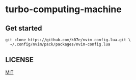 # turbo-computing-machine

## Get started

```
git clone https://github.com/k07e/nvim-config.lua.git \
  ~/.config/nvim/pack/packages/nvim-config.lua
```

## LICENSE

[MIT](./LICENSE)
